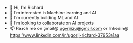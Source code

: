 - 👋 Hi, I’m Richard
- 👀 I’m interested in Machine learning and AI
- 🌱 I’m currently building ML and AI
- 💞️ I’m looking to collaborate on AI projects
- 📫 Reach me on gmail@ ugorjiizu@gmail.com or linkedin@ https://www.linkedin.com/in/ugorji-richard-37953a1aa

<!---
ugorjiizu/ugorjiizu is a ✨ special ✨ repository because its `README.md` (this file) appears on your GitHub profile.
You can click the Preview link to take a look at your changes.
--->
